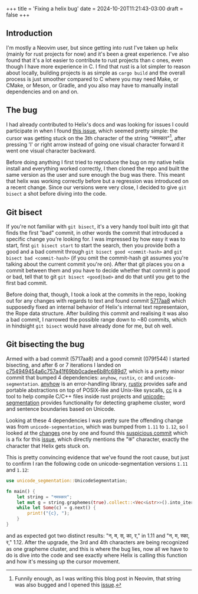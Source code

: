 +++
title = 'Fixing a helix bug'
date = 2024-10-20T11:21:43-03:00
draft = false
+++

## Introduction

I'm mostly a Neovim user, but since getting into rust I've taken up helix (mainly for rust projects for now) and it's been a great experience. I've also found that it's a lot easier to contribute to rust projects than c ones, even though I have more experience in C. I find that rust is a lot simpler to reason about locally, building projects is as simple as `cargo build` and the overall process is just smoother compared to C where you may need Make, or CMake, or Meson, or Gradle, and you also may have to manually install dependencies and on and on.

## The bug

I had already contributed to Helix's docs and was looking for issues I could participate in when I found [this issue](https://github.com/helix-editor/helix/issues/11904), which seemed pretty simple: the cursor was getting stuck on the 3th character of the string "नमस्कार"[^1], after pressing 'l' or right arrow instead of going one visual character forward it went one visual character backward.

Before doing anything I first tried to reproduce the bug on my native helix install and everything worked correctly, I then cloned the repo and built the same version as the user and sure enough the bug was there. This meant that helix was working correctly before but a regression was introduced on a recent change. Since our versions were very close, I decided to give `git bisect` a shot before diving into the code.

## Git bisect

If you're not familiar with `git bisect`, it's a very handy tool built into git that finds the first "bad" commit, in other words the commit that introduced a specific change you're looking for. I was impressed by how easy it was to start, first `git bisect start` to start the search, then you provide both a good and a bad commit through `git bisect good <commit-hash>` and `git bisect bad <commit-hash>` (if you omit the commit-hash git assumes you're talking about the current commit you're on). After that git places you on a commit between them and you have to decide whether that commit is good or bad, tell that to git `git bisect <good|bad>` and do that until you get to the first bad commit.

Before doing that, though, I took a look at the commits in the repo, looking out for any changes with regards to text and found commit [5717aa8](https://github.com/helix-editor/helix/commit/5717aa8e35b12120de067f86dbc620a6dfac91ed) which supposedly fixed an internal behavior of Helix's internal text representaion, the Rope data structure. After building this commit and realising it was also a bad commit, I narrowed the possible range down to ~80 commits, which in hindsight `git bisect` would have already done for me, but oh well.

## Git bisecting the bug

Armed with a bad commit (5717aa8) and a good commit (079f544) I started bisecting, and after 6 or 7 iterations I landed on [c754949454a6c757a41f69bb0cadee6b8fc689d7](https://github.com/helix-editor/helix/commit/c754949454a6c757a41f69bb0cadee6b8fc689d7), which is a pretty minor commit that bumped 4 dependencies: `anyhow`, `rustix`, `cc` and `unicode-segmentation`. [anyhow](https://crates.io/crates/anyhow) is an error-handling library, [rustix](https://crates.io/crates/rustix) provides safe and portable abstractions on top of POSIX-like and Unix-like syscalls, [cc](https://crates.io/crates/cc) is a tool to help compile C/C++ files inside rust projects and [unicode-segmentation](https://crates.io/crates/unicode-segmentation) provides functionality for detecting grapheme cluster, word and sentence boundaries based on Unicode.

Looking at these 4 dependencies I was pretty sure the offending change was from `unicode-segmentation`, which was bumped from `1.11` to `1.12`, so I looked at the [changes](https://github.com/unicode-rs/unicode-segmentation/compare/v1.11.0...v1.12.0) one by one and found this [suspicious commit](https://github.com/unicode-rs/unicode-segmentation/commit/8a26b3e8d3e73945f7394209b9a169e307a3e44f) which is a fix for this [issue](https://github.com/unicode-rs/unicode-segmentation/issues/125), which directly mentions the "क" character, exactly the character that Helix gets stuck on.

This is pretty convincing evidence that we've found the root cause, but just to confirm I ran the following code on unicode-segmentation versions `1.11` and `1.12`:

```rust
use unicode_segmentation::UnicodeSegmentation;

fn main() {
    let string = "नमस्कार";
    let mut g = string.graphemes(true).collect::<Vec<&str>>().into_iter();
    while let Some(c) = g.next() {
        print!("{c}, ");
    }
}
```

and as expected got two distinct results: "न, म, स्, का, र," in 1.11 and "न, म, स्का, र,"  1.12. After the upgrade, the 3rd and 4th characters are being recognized as one grapheme cluster, and this is where the bug lies, now all we have to do is dive into the code and see exactly where Helix is calling this function and how it's messing up the cursor movement.



[^1]: Funnily enough, as I was writing this blog post in Neovim, that string was also bugged and I opened this [issue](https://github.com/neovim/neovim/issues/30878).
